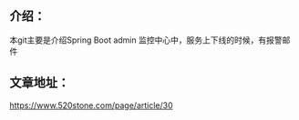 ## 介绍：
本git主要是介绍Spring Boot admin 监控中心中，服务上下线的时候，有报警邮件

## 文章地址：
https://www.520stone.com/page/article/30